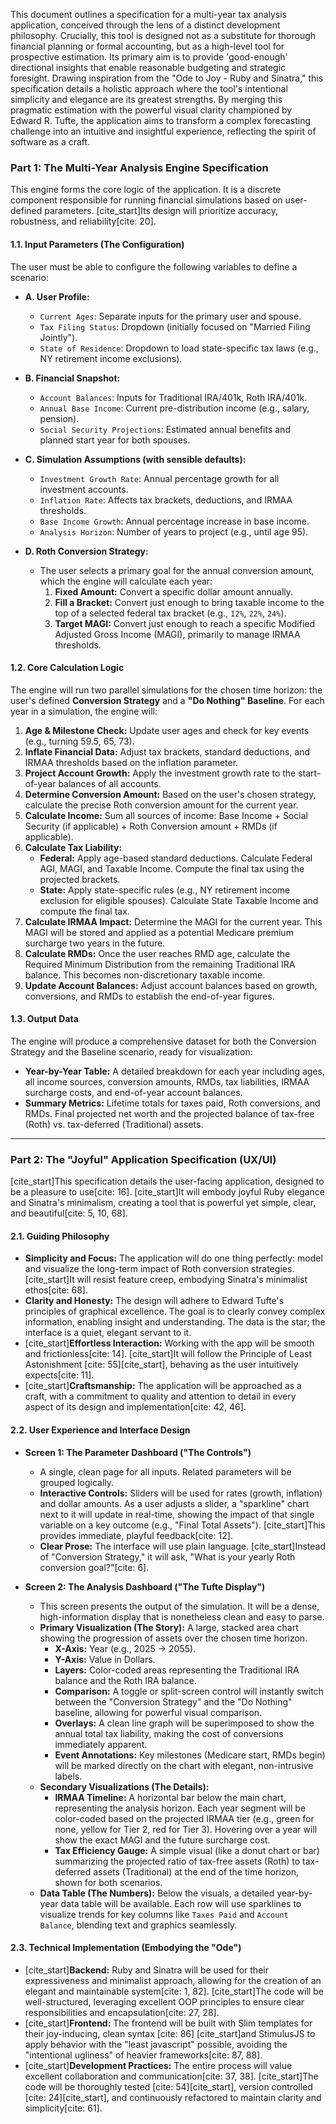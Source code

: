 This document outlines a specification for a multi-year tax analysis application, conceived through the lens of a distinct development philosophy. Crucially, this tool is designed not as a substitute for thorough financial planning or formal accounting, but as a high-level tool for prospective estimation. Its primary aim is to provide 'good-enough' directional insights that enable reasonable budgeting and strategic foresight. Drawing inspiration from the "Ode to Joy - Ruby and Sinatra," this specification details a holistic approach where the tool's intentional simplicity and elegance are its greatest strengths. By merging this pragmatic estimation with the powerful visual clarity championed by Edward R. Tufte, the application aims to transform a complex forecasting challenge into an intuitive and insightful experience, reflecting the spirit of software as a craft.

### **Part 1: The Multi-Year Analysis Engine Specification**

This engine forms the core logic of the application. It is a discrete component responsible for running financial simulations based on user-defined parameters. [cite_start]Its design will prioritize accuracy, robustness, and reliability[cite: 20].

#### **1.1. Input Parameters (The Configuration)**

The user must be able to configure the following variables to define a scenario:

* **A. User Profile:**
    * `Current Ages`: Separate inputs for the primary user and spouse.
    * `Tax Filing Status`: Dropdown (initially focused on "Married Filing Jointly").
    * `State of Residence`: Dropdown to load state-specific tax laws (e.g., NY retirement income exclusions).

* **B. Financial Snapshot:**
    * `Account Balances`: Inputs for Traditional IRA/401k, Roth IRA/401k.
    * `Annual Base Income`: Current pre-distribution income (e.g., salary, pension).
    * `Social Security Projections`: Estimated annual benefits and planned start year for both spouses.

* **C. Simulation Assumptions (with sensible defaults):**
    * `Investment Growth Rate`: Annual percentage growth for all investment accounts.
    * `Inflation Rate`: Affects tax brackets, deductions, and IRMAA thresholds.
    * `Base Income Growth`: Annual percentage increase in base income.
    * `Analysis Horizon`: Number of years to project (e.g., until age 95).

* **D. Roth Conversion Strategy:**
    * The user selects a primary goal for the annual conversion amount, which the engine will calculate each year:
        1.  **Fixed Amount:** Convert a specific dollar amount annually.
        2.  **Fill a Bracket:** Convert just enough to bring taxable income to the top of a selected federal tax bracket (e.g., `12%`, `22%`, `24%`).
        3.  **Target MAGI:** Convert just enough to reach a specific Modified Adjusted Gross Income (MAGI), primarily to manage IRMAA thresholds.

#### **1.2. Core Calculation Logic**

The engine will run two parallel simulations for the chosen time horizon: the user's defined **Conversion Strategy** and a **"Do Nothing" Baseline**. For each year in a simulation, the engine will:

1.  **Age & Milestone Check:** Update user ages and check for key events (e.g., turning 59.5, 65, 73).
2.  **Inflate Financial Data:** Adjust tax brackets, standard deductions, and IRMAA thresholds based on the inflation parameter.
3.  **Project Account Growth:** Apply the investment growth rate to the start-of-year balances of all accounts.
4.  **Determine Conversion Amount:** Based on the user's chosen strategy, calculate the precise Roth conversion amount for the current year.
5.  **Calculate Income:** Sum all sources of income: Base Income + Social Security (if applicable) + Roth Conversion amount + RMDs (if applicable).
6.  **Calculate Tax Liability:**
    * **Federal:** Apply age-based standard deductions. Calculate Federal AGI, MAGI, and Taxable Income. Compute the final tax using the projected brackets.
    * **State:** Apply state-specific rules (e.g., NY retirement income exclusion for eligible spouses). Calculate State Taxable Income and compute the final tax.
7.  **Calculate IRMAA Impact:** Determine the MAGI for the current year. This MAGI will be stored and applied as a potential Medicare premium surcharge two years in the future.
8.  **Calculate RMDs:** Once the user reaches RMD age, calculate the Required Minimum Distribution from the remaining Traditional IRA balance. This becomes non-discretionary taxable income.
9.  **Update Account Balances:** Adjust account balances based on growth, conversions, and RMDs to establish the end-of-year figures.

#### **1.3. Output Data**

The engine will produce a comprehensive dataset for both the Conversion Strategy and the Baseline scenario, ready for visualization:
* **Year-by-Year Table:** A detailed breakdown for each year including ages, all income sources, conversion amounts, RMDs, tax liabilities, IRMAA surcharge costs, and end-of-year account balances.
* **Summary Metrics:** Lifetime totals for taxes paid, Roth conversions, and RMDs. Final projected net worth and the projected balance of tax-free (Roth) vs. tax-deferred (Traditional) assets.

---

### **Part 2: The "Joyful" Application Specification (UX/UI)**

[cite_start]This specification details the user-facing application, designed to be a pleasure to use[cite: 16]. [cite_start]It will embody joyful Ruby elegance and Sinatra's minimalism, creating a tool that is powerful yet simple, clear, and beautiful[cite: 5, 10, 68].

#### **2.1. Guiding Philosophy**

* **Simplicity and Focus:** The application will do one thing perfectly: model and visualize the long-term impact of Roth conversion strategies. [cite_start]It will resist feature creep, embodying Sinatra's minimalist ethos[cite: 68].
* **Clarity and Honesty:** The design will adhere to Edward Tufte's principles of graphical excellence. The goal is to clearly convey complex information, enabling insight and understanding. The data is the star; the interface is a quiet, elegant servant to it.
* [cite_start]**Effortless Interaction:** Working with the app will be smooth and frictionless[cite: 14]. [cite_start]It will follow the Principle of Least Astonishment [cite: 55][cite_start], behaving as the user intuitively expects[cite: 11].
* [cite_start]**Craftsmanship:** The application will be approached as a craft, with a commitment to quality and attention to detail in every aspect of its design and implementation[cite: 42, 46].

#### **2.2. User Experience and Interface Design**

* **Screen 1: The Parameter Dashboard ("The Controls")**
    * A single, clean page for all inputs. Related parameters will be grouped logically.
    * **Interactive Controls:** Sliders will be used for rates (growth, inflation) and dollar amounts. As a user adjusts a slider, a "sparkline" chart next to it will update in real-time, showing the impact of that single variable on a key outcome (e.g., "Final Total Assets"). [cite_start]This provides immediate, playful feedback[cite: 12].
    * **Clear Prose:** The interface will use plain language. [cite_start]Instead of "Conversion Strategy," it will ask, "What is your yearly Roth conversion goal?"[cite: 6].

* **Screen 2: The Analysis Dashboard ("The Tufte Display")**
    * This screen presents the output of the simulation. It will be a dense, high-information display that is nonetheless clean and easy to parse.
    * **Primary Visualization (The Story):** A large, stacked area chart showing the progression of assets over the chosen time horizon.
        * **X-Axis:** Year (e.g., 2025 -> 2055).
        * **Y-Axis:** Value in Dollars.
        * **Layers:** Color-coded areas representing the Traditional IRA balance and the Roth IRA balance.
        * **Comparison:** A toggle or split-screen control will instantly switch between the "Conversion Strategy" and the "Do Nothing" baseline, allowing for powerful visual comparison.
        * **Overlays:** A clean line graph will be superimposed to show the annual total tax liability, making the cost of conversions immediately apparent.
        * **Event Annotations:** Key milestones (Medicare start, RMDs begin) will be marked directly on the chart with elegant, non-intrusive labels.
    * **Secondary Visualizations (The Details):**
        * **IRMAA Timeline:** A horizontal bar below the main chart, representing the analysis horizon. Each year segment will be color-coded based on the projected IRMAA tier (e.g., green for none, yellow for Tier 2, red for Tier 3). Hovering over a year will show the exact MAGI and the future surcharge cost.
        * **Tax Efficiency Gauge:** A simple visual (like a donut chart or bar) summarizing the projected ratio of tax-free assets (Roth) to tax-deferred assets (Traditional) at the end of the time horizon, shown for both scenarios.
    * **Data Table (The Numbers):** Below the visuals, a detailed year-by-year data table will be available. Each row will use sparklines to visualize trends for key columns like `Taxes Paid` and `Account Balance`, blending text and graphics seamlessly.

#### **2.3. Technical Implementation (Embodying the "Ode")**

* [cite_start]**Backend:** Ruby and Sinatra will be used for their expressiveness and minimalist approach, allowing for the creation of an elegant and maintainable system[cite: 1, 82]. [cite_start]The code will be well-structured, leveraging excellent OOP principles to ensure clear responsibilities and encapsulation[cite: 27, 28].
* [cite_start]**Frontend:** The frontend will be built with Slim templates for their joy-inducing, clean syntax [cite: 86] [cite_start]and StimulusJS to apply behavior with the "least javascript" possible, avoiding the "intentional ugliness" of heavier frameworks[cite: 87, 88].
* [cite_start]**Development Practices:** The entire process will value excellent collaboration and communication[cite: 37, 38]. [cite_start]The code will be thoroughly tested [cite: 54][cite_start], version controlled [cite: 24][cite_start], and continuously refactored to maintain clarity and simplicity[cite: 61].